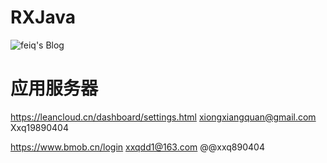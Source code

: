 
# RXJava
![feiq's Blog](http://blog.inching.org/categories/RxJava/)

# 应用服务器
https://leancloud.cn/dashboard/settings.html  xiongxiangquan@gmail.com Xxq19890404

https://www.bmob.cn/login xxqdd1@163.com @@xxq890404
